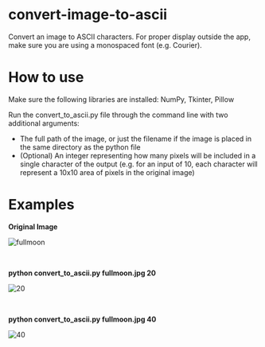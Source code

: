 # convert-image-to-ascii

Convert an image to ASCII characters. For proper display outside the app, make sure you are using a monospaced font (e.g. Courier).

# How to use

Make sure the following libraries are installed: NumPy, Tkinter, Pillow

Run the convert_to_ascii.py file through the command line with two additional arguments:
- The full path of the image, or just the filename if the image is placed in the same directory as the python file
- (Optional) An integer representing how many pixels will be included in a single character of the output (e.g. for an input of 10, each character will represent a 10x10 area of pixels in the original image)

# Examples

**Original Image**

![fullmoon](https://github.com/KonstantinosKorovesis/convert-image-to-ascii/assets/147168589/b2d1e01e-e3a2-4dd2-8e11-ee4c6bb16449)

</br>

**python convert_to_ascii.py fullmoon.jpg 20**

![20](https://github.com/KonstantinosKorovesis/convert-image-to-ascii/assets/147168589/66e458dc-9284-47cf-95b7-c82b5b40daea)

</br>

**python convert_to_ascii.py fullmoon.jpg 40**

![40](https://github.com/KonstantinosKorovesis/convert-image-to-ascii/assets/147168589/7ddc20e6-99bf-4178-96c2-865cb00aa82b)
